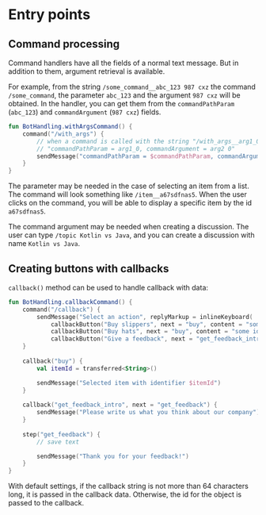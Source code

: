 # Entry points

## Command processing

Command handlers have all the fields of a normal text message.
But in addition to them, argument retrieval is available.

For example, from the string `/some_command__abc_123 987 cxz` the command `/some_command`, the parameter `abc_123` and the argument `987 cxz` will be obtained.
In the handler, you can get them from the `commandPathParam` (`abc_123`) and `commandArgument` (`987 cxz`) fields.

```kotlin
fun BotHandling.withArgsCommand() {
    command("/with_args") {
        // when a command is called with the string "/with_args__arg1_0 arg2 0", the following will be displayed
        // "commandPathParam = arg1_0, commandArgument = arg2 0"
        sendMessage("commandPathParam = $commandPathParam, commandArgument = $commandArgument")
    }
}
```

The parameter may be needed in the case of selecting an item from a list.
The command will look something like `/item__a67sdfnas5`.
When the user clicks on the command, you will be able to display a specific item by the id `a67sdfnas5`.

The command argument may be needed when creating a discussion.
The user can type `/topic Kotlin vs Java`, and you can create a discussion with name `Kotlin vs Java`.

## Creating buttons with callbacks

`callback()` method can be used to handle callback with data:

```kotlin
fun BotHandling.callbackCommand() {
    command("/callback") {
        sendMessage("Select an action", replyMarkup = inlineKeyboard(
            callbackButton("Buy slippers", next = "buy", content = "some id 1"),
            callbackButton("Buy hats", next = "buy", content = "some id 2"),
            callbackButton("Give a feedback", next = "get_feedback_intro")))
    }
    
    callback("buy") {
        val itemId = transferred<String>()

        sendMessage("Selected item with identifier $itemId")
    }
    
    callback("get_feedback_intro", next = "get_feedback") {
        sendMessage("Please write us what you think about our company")
    }
    
    step("get_feedback") {
        // save text

        sendMessage("Thank you for your feedback!")
    }
}
```

<note>With default settings, if the callback string is not more than 64 characters long, it is passed in the callback data.
Otherwise, the id for the object is passed to the callback.</note>